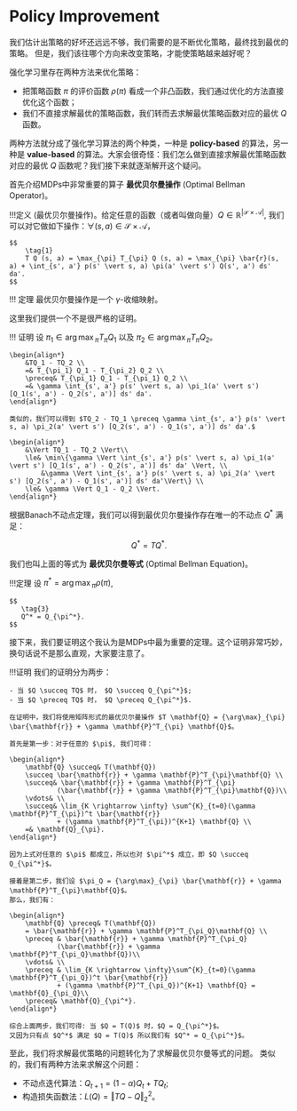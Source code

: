 # Policy Improvement

我们估计出策略的好坏还远远不够，我们需要的是不断优化策略，最终找到最优的策略。
但是，我们该往哪个方向来改变策略，才能使策略越来越好呢？

强化学习里存在两种方法来优化策略：

- 把策略函数 $\pi$ 的评价函数 $\rho(\pi)$ 看成一个非凸函数，我们通过优化的方法直接优化这个函数；
- 我们不直接求解最优的策略函数，我们转而去求解最优策略函数对应的最优 $Q$ 函数。

两种方法就分成了强化学习算法的两个种类，一种是 **policy-based** 的算法，另一种是 **value-based** 的算法。大家会很奇怪：我们怎么做到直接求解最优策略函数对应的最优 $Q$ 函数呢？我们接下来就逐渐解开这个疑问。

首先介绍MDPs中非常重要的算子 **最优贝尔曼操作** (Optimal Bellman Operator)。

!!!定义
    (最优贝尔曼操作)。给定任意的函数（或者叫做向量）$Q \in \mathbb{R}^{\vert \mathcal{S} \times \mathcal{A} \vert}$, 我们可以对它做如下操作：$\forall (s, a) \in \mathcal{S} \times \mathcal{A}$，
    
    
    $$
        \tag{1} 
        T Q (s, a) = \max_{\pi} T_{\pi} Q (s, a) = \max_{\pi} \bar{r}(s, a) + \int_{s', a'} p(s' \vert s, a) \pi(a' \vert s') Q(s', a') ds' da'.
    $$
    
!!! 定理
    最优贝尔曼操作是一个 $\gamma$-收缩映射。

这里我们提供一个不是很严格的证明。

!!! 证明
    设 $\pi_1 \in {\arg\max}_{\pi} T_{\pi} Q_1$ 以及 $\pi_2 \in {\arg\max}_{\pi} T_{\pi} Q_2$。
    
    \begin{align*}
        &TQ_1 - TQ_2 \\
        =& T_{\pi_1} Q_1 - T_{\pi_2} Q_2 \\
        \preceq& T_{\pi_1} Q_1 - T_{\pi_1} Q_2 \\
        =& \gamma \int_{s', a'} p(s' \vert s, a) \pi_1(a' \vert s') [Q_1(s', a') - Q_2(s', a')] ds' da'.
    \end{align*}
    
    类似的，我们可以得到 $TQ_2 - TQ_1 \preceq \gamma \int_{s', a'} p(s' \vert s, a) \pi_2(a' \vert s') [Q_2(s', a') - Q_1(s', a')] ds' da'.$

    \begin{align*}
        &\Vert TQ_1 - TQ_2 \Vert\\
        \le& \min\{\gamma \Vert \int_{s', a'} p(s' \vert s, a) \pi_1(a' \vert s') [Q_1(s', a') - Q_2(s', a')] ds' da' \Vert, \\
            &\gamma \Vert \int_{s', a'} p(s' \vert s, a) \pi_2(a' \vert s') [Q_2(s', a') - Q_1(s', a')] ds' da'\Vert\} \\
        \le& \gamma \Vert Q_1 - Q_2 \Vert.
    \end{align*}
    
根据Banach不动点定理，我们可以得到最优贝尔曼操作存在唯一的不动点 $Q^*$ 满足：

$$
    \tag{2}
    Q^* = T Q^*.
$$

我们也叫上面的等式为 **最优贝尔曼等式** (Optimal Bellman Equation)。

!!!定理
    设 $\pi^* = {\arg\max}_{\pi} \rho(\pi)$, 

    $$
       \tag{3}
       Q^* = Q_{\pi^*}.
    $$
            
接下来，我们要证明这个我认为是MDPs中最为重要的定理。这个证明非常巧妙，换句话说不是那么直观，大家要注意了。

!!!证明
    我们的证明分为两步：

    - 当 $Q \succeq TQ$ 时， $Q \succeq Q_{\pi^*}$;
    - 当 $Q \preceq TQ$ 时， $Q \preceq Q_{\pi^*}$.

    在证明中，我们将使用矩阵形式的最优贝尔曼操作 $T \mathbf{Q} = {\arg\max}_{\pi} \bar{\mathbf{r}} + \gamma \mathbf{P}^T_{\pi} \mathbf{Q}$。 

    首先是第一步：对于任意的 $\pi$, 我们可得：

    \begin{align*}
        \mathbf{Q} \succeq& T(\mathbf{Q}) 
        \succeq \bar{\mathbf{r}} + \gamma \mathbf{P}^T_{\pi}\mathbf{Q} \\
        \succeq& \bar{\mathbf{r}} + \gamma \mathbf{P}^T_{\pi}
                (\bar{\mathbf{r}} + \gamma \mathbf{P}^T_{\pi}\mathbf{Q})\\
        \vdots& \\
        \succeq& \lim_{K \rightarrow \infty} \sum^{K}_{t=0}(\gamma \mathbf{P}^T_{\pi})^t \bar{\mathbf{r}}
                + (\gamma \mathbf{P}^T_{\pi})^{K+1} \mathbf{Q} \\
        =& \mathbf{Q}_{\pi}.
    \end{align*}
    
    因为上式对任意的 $\pi$ 都成立，所以也对 $\pi^*$ 成立，即 $Q \succeq Q_{\pi^*}$。

    接着是第二步，我们设 $\pi_Q = {\arg\max}_{\pi} \bar{\mathbf{r}} + \gamma \mathbf{P}^T_{\pi}\mathbf{Q}$。
    那么，我们有：
    
    \begin{align*}
        \mathbf{Q} \preceq& T(\mathbf{Q}) 
        = \bar{\mathbf{r}} + \gamma \mathbf{P}^T_{\pi_Q}\mathbf{Q} \\
        \preceq & \bar{\mathbf{r}} + \gamma \mathbf{P}^T_{\pi_Q}
                (\bar{\mathbf{r}} + \gamma \mathbf{P}^T_{\pi_Q}\mathbf{Q})\\
        \vdots& \\
        \preceq & \lim_{K \rightarrow \infty}\sum^{K}_{t=0}(\gamma \mathbf{P}^T_{\pi_Q})^t \bar{\mathbf{r}}
                + (\gamma \mathbf{P}^T_{\pi_Q})^{K+1} \mathbf{Q} = \mathbf{Q}_{\pi_Q}\\
        \preceq& \mathbf{Q}_{\pi^*}.
    \end{align*}
    
    综合上面两步，我们可得: 当 $Q = T(Q)$ 时，$Q = Q_{\pi^*}$。
    又因为只有点 $Q^*$ 满足 $Q = T(Q)$ 所以我们有 $Q^* = Q_{\pi^*}$。
    
至此，我们将求解最优策略的问题转化为了求解最优贝尔曼等式的问题。
类似的，我们有两种方法来求解这个问题：

- 不动点迭代算法：$Q_{t+1} = (1 - \alpha) Q_{t} + TQ_{t}$;
- 构造损失函数法：$L(Q) = \Vert TQ - Q \Vert^2_2$。
    
